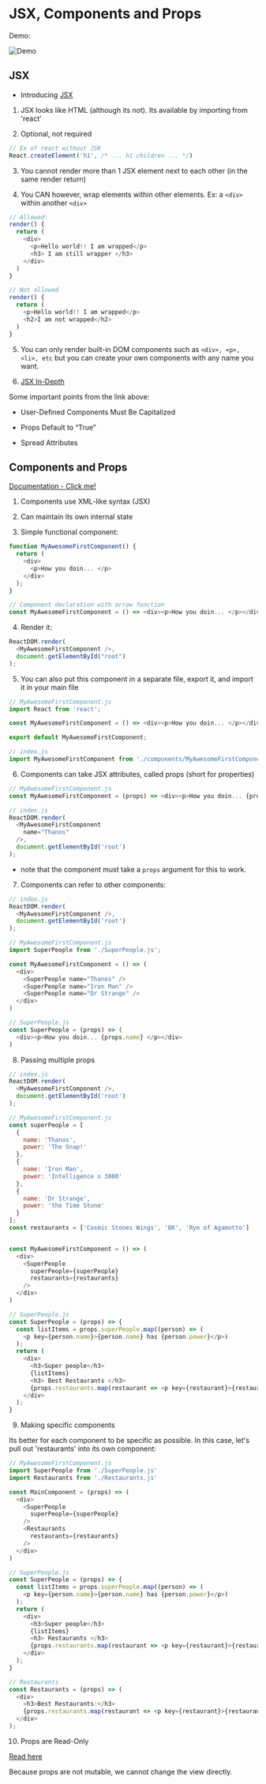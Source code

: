 # JSX, Components and Props

Demo:

![Demo](./demo.PNG)

## JSX

- Introducing [JSX](https://reactjs.org/docs/introducing-jsx.html)

1. JSX looks like HTML (although its not). Its available by importing from 'react'

2. Optional, not required

 ```js
 // Ex of react without JSK
 React.createElement('h1', /* ... h1 children ... */)
 ```

3. You cannot render more than 1 JSX element next to each other (in the same render return)

4. You CAN however, wrap elements within other elements. Ex: a `<div>` within another `<div>`

```js
// Allowed:
render() {
  return (
    <div>
      <p>Hello world!! I am wrapped</p>
      <h3> I am still wrapper </h3>
    </div>
  )
}

// Not allowed
render() {
  return (
    <p>Hello world!! I am wrapped</p>
    <h2>I am not wrapped</h2>
  )
}
```

5. You can only render built-in DOM components such as `<div>, <p>, <li>, etc` but you can create your own components with any name you want.

6. [JSX In-Depth](https://reactjs.org/docs/jsx-in-depth.html#why-jsx)

Some important points from the link above:

- User-Defined Components Must Be Capitalized

- Props Default to “True”

- Spread Attributes

## Components and Props

[Documentation - Click me!](https://reactjs.org/docs/components-and-props.html)

1. Components use XML-like syntax (JSX)

2. Can maintain its own internal state

3. Simple functional component:

```js
function MyAwesomeFirstComponent() {
  return (
    <div>
      <p>How you doin... </p>
    </div>
  );
}
```

``` js
// Component declaration with arrow function
const MyAwesomeFirstComponent = () => <div><p>How you doin... </p></div>
```

4. Render it:

```js
ReactDOM.render(
  <MyAwesomeFirstComponent />,
  document.getElementById("root")
);
```

5. You can also put this component in a separate file, export it, and import it in your main file

```js
// MyAwesomeFirstComponent.js
import React from 'react';

const MyAwesomeFirstComponent = () => <div><p>How you doin... </p></div>

export default MyAwesomeFirstComponent;

// index.js
import MyAwesomeFirstComponent from './components/MyAwesomeFirstComponent.js'
```

6. Components can take JSX attributes, called props (short for properties)
```js
// MyAwesomeFirstComponent.js
const MyAwesomeFirstComponent = (props) => <div><p>How you doin... {props.name} </p></div>

// index.js
ReactDOM.render(
  <MyAwesomeFirstComponent
    name="Thanos"
  />,
  document.getElementById('root')
);
```

- note that the component must take a `props` argument for this to work.

7. Components can refer to other components:
```js
// index.js
ReactDOM.render(
  <MyAwesomeFirstComponent />,
  document.getElementById('root')
);

// MyAwesomeFirstComponent.js
import SuperPeople from './SuperPeople.js';

const MyAwesomeFirstComponent = () => (
  <div>
    <SuperPeople name="Thanos" />
    <SuperPeople name="Iron Man" />
    <SuperPeople name="Dr Strange" />
  </div>
)

// SuperPeople.js
const SuperPeople = (props) => (
  <div><p>How you doin... {props.name} </p></div>
)
```

8. Passing multiple props

```js
// index.js
ReactDOM.render(
  <MyAwesomeFirstComponent />,
  document.getElementById('root')
);

// MyAwesomeFirstComponent.js
const superPeople = [
  {
    name: 'Thanos',
    power: 'The Snap!'
  },
  {
    name: 'Iron Man',
    power: 'Intelligence x 3000'
  },
  {
    name: 'Dr Strange',
    power: 'the Time Stone'
  }
];
const restaurants = ['Cosmic Stones Wings', 'BK', 'Rye of Agamotto']


const MyAwesomeFirstComponent = () => (
  <div>
    <SuperPeople
      superPeople={superPeople}
      restaurants={restaurants}
    />
  </div>
)

// SuperPeople.js
const SuperPeople = (props) => {
  const listItems = props.superPeople.map((person) => (
    <p key={person.name}>{person.name} has {person.power}</p>)
  );
  return (
    <div>
      <h3>Super people</h3>
      {listItems}
      <h3> Best Restaurants </h3>
      {props.restaurants.map(restaurant => <p key={restaurant}>{restaurant}</p>)}
    </div>
  );
}
```

9. Making specific components

Its better for each component to be specific as possible. In this case, let's pull out 'restaurants' into its own component:

```js
// MyAwesomeFirstComponent.js
import SuperPeople from './SuperPeople.js'
import Restaurants from './Restaurants.js'

const MainComponent = (props) => (
  <div>
    <SuperPeople
      superPeople={superPeople}
    />
    <Restaurants
      restaurants={restaurants}
    />
  </div>
)

// SuperPeople.js
const SuperPeople = (props) => {
  const listItems = props.superPeople.map((person) => (
    <p key={person.name}>{person.name} has {person.power}</p>)
  );
  return (
    <div>
      <h3>Super people</h3>
      {listItems}
      <h3> Restaurants </h3>
      {props.restaurants.map(restaurant => <p key={restaurant}>{restaurant}</p>)}
    </div>
  );
}

// Restaurants
const Restaurants = (props) => (
  <div>
    <h3>Best Restaurants:</h3>
    {props.restaurants.map(restaurant => <p key={restaurant}>{restaurant}</p>)}
  </div>
);
```

10. Props are Read-Only

[Read here](https://reactjs.org/docs/components-and-props.html#props-are-read-only)

Because props are not mutable, we cannot change the view directly.
